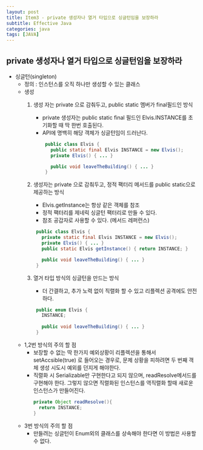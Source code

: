 ```yaml
---
layout: post
title: Item3 - private 생성자나 열거 타입으로 싱글턴임을 보장하라
subtitle: Effective Java
categories: java
tags: [JAVA]
---
```

## private 생성자나 열거 타입으로 싱글턴임을 보장하라

- 싱글턴(singleton) 
  - 정의 : 인스턴스를 오직 하나만 생성할 수 있는 클래스 
  - 생성 
    1. 생성 자는 private 으로 감춰두고, public static 멤버가 final필드인 방식
       - private 생성자는 public static final 필드인 Elvis.INSTANCE를 초기화할 때 딱 한번 호출된다.
       - API에 명백히 해당 객체가 싱글턴임이 드러난다. 
          ```java
           public class Elvis {
             public static final Elvis INSTANCE = new Elvis();
             private Elvis() { ... }
        
             public void leaveTheBuilding() { ... }
           }
          ```
       
    2. 생성자는 private 으로 감춰두고, 정적 팩터리 메서드를 public static으로 제공하는 방식
       - Elvis.getInstance는 항상 같은 객체를 참조
       - 정적 팩터리를 제네릭 싱글턴 팩터리로 만들 수 있다. 
       - 참조 공갑자로 사용할 수 있다. (메서드 레퍼런스)
       ```java
        public class Elvis {
          private static final Elvis INSTANCE = new Elvis();
          private Elvis() { ... }
          public static Elvis getInstance() { return INSTANCE; }
       
          public void leaveTheBuilding() { ... }
        }
       ```
    3. 열거 타입 방식의 싱글턴을 만드는 방식
       - 더 간결하고, 추가 노력 없이 직렬화 할 수 있고 리플렉션 공격에도 안전하다. 

       ```java
        public enum Elvis {
          INSTANCE;
        
          public void leaveTheBuilding() { ... }
        }
       ```
  - 1,2번 방식의 주의 할 점 
      - 보장할 수 없는 딱 한가지 예외상황이 리플렉션을 통해서 setAccsible(true) 로 들어오는 경우로,
        문제 상황을 피하려면 두 번째 객체 생성 시도시 예외를 던지게 해야한다. 
      - 직렬화 시 Serializable만 구현한다고 되지 않으며, readResolve메서드를 구현해야 한다. 
        그렇지 않으면 직렬화된 인스턴스를 역직렬화 할때 새로운 인스턴스가 만들어진다.
        ```java
        private Object readResolve(){
          return INSTANCE;
        }
        ```
  - 3번 방식의 주의 할 점
    - 만들려는 싱글턴이 Enum외의 클래스를 상속해야 한다면 이 방법은 사용할 수 없다. 
